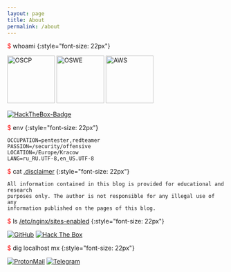 ```yaml
---
layout: page
title: About
permalink: /about
---
```


<span style="color: red">$</span> whoami
{:style="font-size: 22px"}

<p align="left">
  <img src="/assets/images/about/oscp.png" width="110px" alt="OSCP" />
  <img src="/assets/images/about/osep.png" width="110px" alt="OSWE" />
  <img src="/assets/images/about/osep.png" width="110px" alt="AWS" />
</p>

[![HackTheBox-Badge](http://www.hackthebox.eu/badge/image/79754)](https://www.hackthebox.eu/home/users/profile/79754)

<span style="color: red">$</span> env
{:style="font-size: 22px"}

```
OCCUPATION=pentester,redteamer
PASSION=/security/offensive
LOCATION=/Europe/Kracow
LANG=ru_RU.UTF-8,en_US.UTF-8
```

<span style="color: red">$</span> cat <span style="text-decoration:underline">.disclaimer</span>
{:style="font-size: 22px"}

```
All information contained in this blog is provided for educational and research
purposes only. The author is not responsible for any illegal use of any 
information published on the pages of this blog.
```

<span style="color: red">$</span> ls <span style="text-decoration:underline">/etc/nginx/sites-enabled</span>
{:style="font-size: 22px"}

<p align="left">
  <a href="https://github.com/mr4ndr3w"><img src="https://img.shields.io/badge/-GitHub-white?style=for-the-badge" alt="GitHub" /></a>
  <a href="https://www.hackthebox.eu/profile/79754"><img src="https://img.shields.io/badge/-Hack%20The%20Box-9FEF00?style=for-the-badge" alt="Hack The Box" /></a>
</p>

<span style="color: red">$</span> dig localhost mx
{:style="font-size: 22px"}

<p align="left">
  <a href="mailto:shakhmut.andrew@gmail.com"><img src="https://img.shields.io/badge/-ProtonMail-8B89CC?style=for-the-badge&logo=ProtonMail&logoColor=white" alt="ProtonMail" /></a>
  <a href="https://t.me/"><img src="https://img.shields.io/badge/-Telegram-white?style=for-the-badge&logo=Telegram" alt="Telegram" /></a>
</p>
